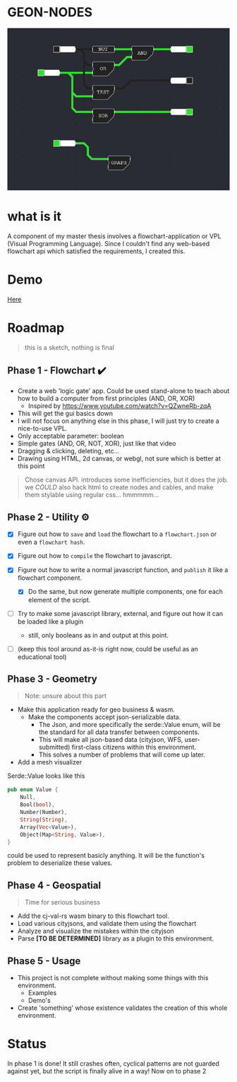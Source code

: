 # GEON-NODES
![image](doc/images/thumbnail.png)

# what is it 

A component of my master thesis involves a flowchart-application or VPL (Visual Programming Language). Since I couldn't find any web-based flowchart api which satisfied the requirements, I created this.

# Demo

[Here](https://josfeenstra.nl/project/nodes)

# Roadmap
> this is a sketch, nothing is final

##  Phase 1 - Flowchart ✔️
- Create a web 'logic gate' app. Could be used stand-alone to teach about how to build a computer from first principles (AND, OR, XOR)
  - Inspired by https://www.youtube.com/watch?v=QZwneRb-zqA
- This will get the gui basics down
- I will not focus on anything else in this phase, I will just try to create a nice-to-use VPL.
- Only acceptable parameter: boolean 
- Simple gates (AND, OR, NOT, XOR), just like that video
- Dragging & clicking, deleting, etc... 
- Drawing using HTML, 2d canvas, or webgl, not sure which is better at this point

> Chose canvas API. introduces some inefficiencies, but it does the job. 
> we *COULD* also hack html to create nodes and cables, and make them stylable using regular css...
> hmmmmm...


##  Phase 2 - Utility ⚙️
- [X] Figure out how to `save` and `load` the flowchart to a `flowchart.json` or even a `flowchart hash`.
- [X] Figure out how to `compile` the flowchart to javascript.
- [X] Figure out how to write a normal javascript function, and `publish` it like a flowchart component.
    - [X] Do the same, but now generate multiple components, one for each element of the script.
- [ ] Try to make some javascript library, external, and figure out how it can be loaded like a plugin
    - still, only booleans as in and output at this point. 
- [ ] (keep this tool around as-it-is right now, could be useful as an educational tool)


## Phase 3 - Geometry 
> Note: unsure about this part
- Make this application ready for geo business & wasm. 
  - Make the components accept json-serializable data. 
    - The Json, and more specifically the serde::Value enum, will be the standard for all data transfer between components. 
    - This will make all json-based data (cityjson, WFS, user-submitted) first-class citizens within this environment.
    - This solves a number of problems that will come up later.
- Add a mesh visualizer

Serde::Value looks like this
```rust
pub enum Value {
    Null,
    Bool(bool),
    Number(Number),
    String(String),
    Array(Vec<Value>),
    Object(Map<String, Value>),
}
``` 
could be used to represent basicly anything. It will be the function's problem to deserialize these values.


## Phase 4 - Geospatial
> Time for serious business 
- Add the cj-val-rs wasm binary to this flowchart tool.
- Load various cityjsons, and validate them using the flowchart
- Analyze and visualize the mistakes within the cityjson
- Parse **\[TO BE DETERMINED\]** library as a plugin to this environment.


## Phase 5 - Usage
- This project is not complete without making some things with this environment.
  - Examples 
  - Demo's
- Create 'something' whose existence validates the creation of this whole environment.




# Status
In phase 1 is done! It still crashes often, cyclical patterns are not guarded against yet, but the script is finally alive in a way! Now on to phase 2





